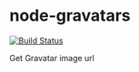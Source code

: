 # node-gravatars

[![Build Status](https://travis-ci.org/PieterScheffers/node-gravatars.svg?branch=master)](https://travis-ci.org/PieterScheffers/node-gravatars)

Get Gravatar image url
